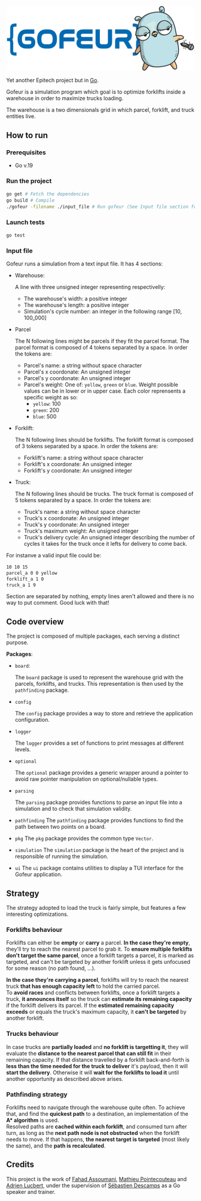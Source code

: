 <p align="center">
  <a>
    <img alt="GOFEUR Logo" src="./gofeur_logo.png" style="width:500px;"/>
  </a>
</p>

Yet another Epitech project but in [Go](https://never-again.go).

Gofeur is a simulation program which goal is to optimize forklifts inside a
warehouse in order to maximize trucks loading.

The warehouse is a two dimensionals grid in which parcel, forklift, and truck
entities live.

## How to run

### Prerequisites

- Go v.19

### Run the project
```bash
go get # Fetch the dependencies
go build # Compile
./gofeur -filename ./input_file # Run gofeur (See Input file section for the file format)
```

### Launch tests
```bash
go test
```

### Input file 

Gofeur runs a simulation from a text input file. It has 4 sections:
- Warehouse:

  A line with three unsigned integer representing respectivelly:
  - The warehouse's width: a positive integer
  - The warehouse's length: a positive integer
  - Simulation's cycle number: an integer in the following range [10, 100_000]
- Parcel
  
  The N following lines might be parcels if they fit the parcel format. The
  parcel format is composed of 4 tokens separated by a space. In order the
  tokens are:
    - Parcel's name: a string without space character
    - Parcel's x coordonate: An unsigned integer
    - Parcel's y coordonate: An unsigned integer
    - Parcel's weight: One of: `yellow`, `green` or `blue`. Weight possible
      values can be in lower or in upper case.
      Each color reprensents a specific weight as so:
        - `yellow`: 100
        - `green`: 200
        - `blue`: 500

- Forklift:

  The N following lines should be forklifts. The forklift format is composed of
  3 tokens separated by a space. In order the tokens are:
    - Forklift's name: a string without space character
    - Forklift's x coordonate: An unsigned integer
    - Forklift's y coordonate: An unsigned integer

- Truck:

  The N following lines should be trucks. The truck format is composed of
  5 tokens separated by a space. In order the tokens are:
    - Truck's name: a string without space character
    - Truck's x coordonate: An unsigned integer
    - Truck's y coordonate: An unsigned integer
    - Truck's maximum weight: An unsigned integer
    - Truck's delivery cycle: An unsigned integer describing the number of
      cycles it takes for the truck once it lefts for delivery to come back.

For instanve a valid input file could be:
```
10 10 15
parcel_a 0 0 yellow
forklift_a 1 0
truck_a 1 9
```

Section are separated by nothing, empty lines aren't allowed and there is no
way to put comment. Good luck with that!

## Code overview

The project is composed of multiple packages, each serving a
distinct purpose.

**Packages**:
- `board`:

  The `board` package is used to represent the warehouse grid with
  the parcels, forklifts, and trucks. This representation is then
  used by the `pathfinding` package.

- `config`

  The `config` package provides a way to store and retrieve the application
  configuration.

- `logger`

  The `logger` provides a set of functions to print messages at different
  levels.

- `optional`

  The `optional` package provides a generic wrapper around a pointer
  to avoid raw pointer manipulation on optional/nullable types. 
 

- `parsing`

  The `parsing` package provides functions to parse an input file into a
  simulation and to check that simulation validity.

- `pathfinding`
  The `pathfinding` package provides functions to find the path between two
  points on a board.
  
- `pkg`
  The `pkg` package provides the common type `Vector`.

- `simulation`
  The `simulation` package is the heart of the project and is responsible of
  running the simulation.
  
- `ui`
  The `ui` package contains utilities to display a TUI interface for the Gofeur
  application.

## Strategy

The strategy adopted to load the truck is fairly simple, but features a few
interesting optimizations.

### Forklifts behaviour

Forklifts can either be **empty** or **carry** a parcel. **In the case they're
empty**, they'll try to reach the nearest parcel to grab it. To **ensure
multiple forklifts don't target the same parcel**, once a forklift targets a
parcel, it is marked as targeted, and can't be targeted by another forklift
unless it gets unfocused for some reason (no path found, ...).

**In the case they're carrying a parcel**, forklifts will try to reach the
nearest truck **that has enough capacity left** to hold the carried parcel.  
To **avoid races** and conflicts between forklifts, once a forklift targets a
truck, **it announces itself** so the truck can **estimate its remaining
capacity** if the forklift delivers its parcel. If the **estimated remaining
capacity exceeds** or equals the truck's maximum capacity, it **can't be
targeted** by another forklift.

### Trucks behaviour

In case trucks are **partially loaded** and **no forklift is targetting it**,
they will evaluate the **distance to the nearest parcel that can still fit** in
their remaining capacity.
If that distance travelled by a forklift back-and-forth is **less than the time
needed for the truck to deliver** it's payload, then it will **start the
delivery**. Otherwise it will **wait for the forklifts to load it** until
another opportunity as described above arises.

### Pathfinding strategy

Forklifts need to navigate through the warehouse quite often. To achieve that,
and find the **quickest path** to a destination, an implementation of the **A\*
algorithm** is used.  
Resolved paths are **cached within each forklift**, and consumed turn after turn,
as long as the **next path node is not obstructed** when the forklift needs to
move. If that happens, **the nearest target is targeted** (most likely the same),
and the **path is recalculated**.

## Credits

This project is the work of [Fahad Assoumani](https://github.com/Nero-F),
[Mathieu Pointecouteau](https://github.com/Krapaince) and
[Adrien Lucbert](https://github.com/adrienlucbert), under the supervision of
[Sébastien Descamps](https://github.com/sebastienD) as a Go speaker and trainer.
